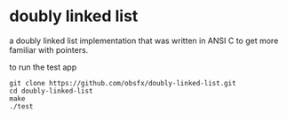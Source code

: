 # doubly linked list

a doubly linked list implementation that was written in ANSI C to get more familiar with pointers.



to run the test app

```
git clone https://github.com/obsfx/doubly-linked-list.git
cd doubly-linked-list
make
./test
```

